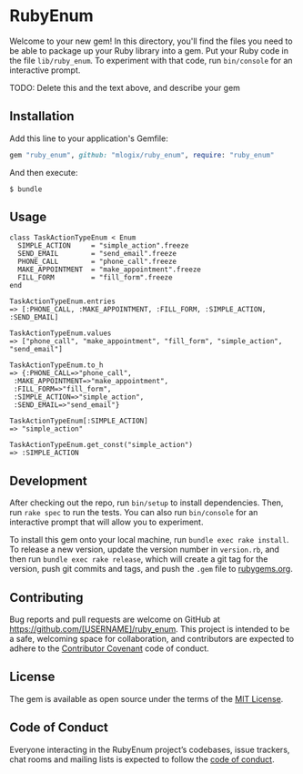 # RubyEnum

Welcome to your new gem! In this directory, you'll find the files you need to be able to package up your Ruby library into a gem. Put your Ruby code in the file `lib/ruby_enum`. To experiment with that code, run `bin/console` for an interactive prompt.

TODO: Delete this and the text above, and describe your gem

## Installation

Add this line to your application's Gemfile:

```ruby
gem "ruby_enum", github: "mlogix/ruby_enum", require: "ruby_enum"
```

And then execute:

    $ bundle

## Usage

```
class TaskActionTypeEnum < Enum
  SIMPLE_ACTION     = "simple_action".freeze
  SEND_EMAIL        = "send_email".freeze
  PHONE_CALL        = "phone_call".freeze
  MAKE_APPOINTMENT  = "make_appointment".freeze
  FILL_FORM         = "fill_form".freeze
end
```

```
TaskActionTypeEnum.entries
=> [:PHONE_CALL, :MAKE_APPOINTMENT, :FILL_FORM, :SIMPLE_ACTION, :SEND_EMAIL]
```

```
TaskActionTypeEnum.values
=> ["phone_call", "make_appointment", "fill_form", "simple_action", "send_email"]
```

```
TaskActionTypeEnum.to_h
=> {:PHONE_CALL=>"phone_call",
 :MAKE_APPOINTMENT=>"make_appointment",
 :FILL_FORM=>"fill_form",
 :SIMPLE_ACTION=>"simple_action",
 :SEND_EMAIL=>"send_email"}
```

```
TaskActionTypeEnum[:SIMPLE_ACTION]
=> "simple_action"
```

```
TaskActionTypeEnum.get_const("simple_action")
=> :SIMPLE_ACTION
```

## Development

After checking out the repo, run `bin/setup` to install dependencies. Then, run `rake spec` to run the tests. You can also run `bin/console` for an interactive prompt that will allow you to experiment.

To install this gem onto your local machine, run `bundle exec rake install`. To release a new version, update the version number in `version.rb`, and then run `bundle exec rake release`, which will create a git tag for the version, push git commits and tags, and push the `.gem` file to [rubygems.org](https://rubygems.org).

## Contributing

Bug reports and pull requests are welcome on GitHub at https://github.com/[USERNAME]/ruby_enum. This project is intended to be a safe, welcoming space for collaboration, and contributors are expected to adhere to the [Contributor Covenant](http://contributor-covenant.org) code of conduct.

## License

The gem is available as open source under the terms of the [MIT License](https://opensource.org/licenses/MIT).

## Code of Conduct

Everyone interacting in the RubyEnum project’s codebases, issue trackers, chat rooms and mailing lists is expected to follow the [code of conduct](https://github.com/[USERNAME]/ruby_enum/blob/master/CODE_OF_CONDUCT.md).
